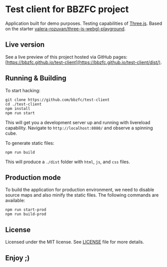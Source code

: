 # Test client for BBZFC project

Application built for demo purposes.
Testing capabilities of [Three.js](https://github.com/mrdoob/three.js/).
Based on the starter [valera-rozuvan/three-js-webgl-playground](https://github.com/valera-rozuvan/three-js-webgl-playground).

## Live version

See a live preview of this project hosted via GitHub pages:
[https://bbzfc.github.io/test-client](https://bbzfc.github.io/test-client/dist/).

## Running & Building

To start hacking:

```
git clone https://github.com/bbzfc/test-client
cd ./test-client
npm install
npm run start
```

This will get you a development server up and running with livereload capability.
Navigate to `http://localhost:8080/` and observe a spinning cube.

To generate static files:

```
npm run build
```

This will produce a `./dist` folder with `html`, `js`, and `css` files.

## Production mode

To build the application for production environment, we need to disable source maps and also minify
the static files. The following commands are available:

```
npm run start-prod
npm run build-prod
```

## License

Licensed under the MIT license. See [LICENSE](LICENSE) file for more details.

## Enjoy ;)
